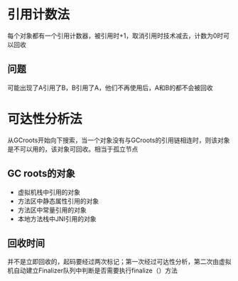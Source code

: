 # 引用计数法
每个对象都有一个引用计数器，被引用时+1，取消引用时技术减去，计数为0时可以回收
## 问题
可能出现了A引用了B，B引用了A，他们不再使用后，A和B的都不会被回收

# 可达性分析法
从GCroots开始向下搜索，当一个对象没有与GCroots的引用链相连时，则该对象是不可以用的，该对象可回收。相当于孤立节点
## GC roots的对象
- 虚拟机栈中引用的对象
- 方法区中静态属性引用的对象
- 方法区中常量引用的对象
- 本地方法栈中JNI引用的对象
## 回收时间
并不是立即回收的，起码要经过两次标记；第一次经过可达性分析，第二次由虚拟机自动建立Finalizer队列中判断是否需要执行finalize（）方法





